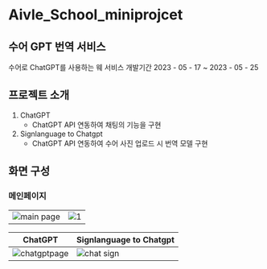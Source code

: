 # Aivle_School_miniprojcet
## 수어 GPT 번역 서비스
수어로 ChatGPT를 사용하는 웨 서비스
개발기간 2023 - 05 - 17 ~ 2023 - 05 - 25

## 프로젝트 소개
1. ChatGPT
   - ChatGPT API 연동하여 채팅의 기능을 구현
2. Signlanguage to Chatgpt
   - ChatGPT API 연동하여 수어 사진 업로드 시 번역 모델 구현

## 화면 구성
### 메인페이지
|                               |                               |                    
|-------------------------------|-------------------------------|
|![main page](https://github.com/junseok123/Aivle_miniproject/assets/57626712/94d3db8d-fba5-4810-afef-b3ae96dbe64f) |![1](https://github.com/junseok123/Aivle_miniproject/assets/57626712/90135d12-5172-4514-a3e7-745ce9dee0e2)|


|ChatGPT                        |Signlanguage to Chatgpt    |                    
|-------------------------------|-------------------------------|
|![chatgptpage](https://github.com/junseok123/Aivle_miniproject/assets/57626712/b3743ad5-8489-4ba9-83e9-9918d3c24b2f) |![chat sign](https://github.com/junseok123/Aivle_miniproject/assets/57626712/aa88bf03-43ab-411a-b3fb-640b49b7a749) |   
